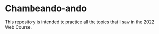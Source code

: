 # Chambeando-ando
This repository is intended to practice all the topics that I saw in the 2022 Web Course.
